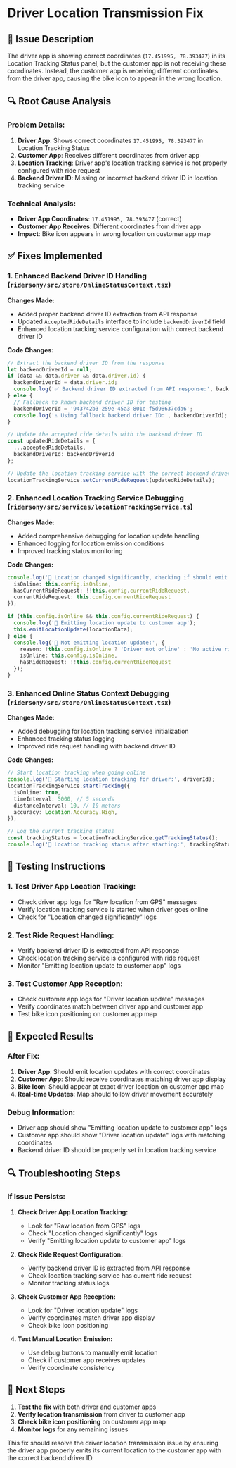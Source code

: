 # Driver Location Transmission Fix

## 🚨 **Issue Description**
The driver app is showing correct coordinates (`17.451995, 78.393477`) in its Location Tracking Status panel, but the customer app is not receiving these coordinates. Instead, the customer app is receiving different coordinates from the driver app, causing the bike icon to appear in the wrong location.

## 🔍 **Root Cause Analysis**

### **Problem Details:**
1. **Driver App**: Shows correct coordinates `17.451995, 78.393477` in Location Tracking Status
2. **Customer App**: Receives different coordinates from driver app
3. **Location Tracking**: Driver app's location tracking service is not properly configured with ride request
4. **Backend Driver ID**: Missing or incorrect backend driver ID in location tracking service

### **Technical Analysis:**
- **Driver App Coordinates**: `17.451995, 78.393477` (correct)
- **Customer App Receives**: Different coordinates from driver app
- **Impact**: Bike icon appears in wrong location on customer app map

## ✅ **Fixes Implemented**

### **1. Enhanced Backend Driver ID Handling** (`ridersony/src/store/OnlineStatusContext.tsx`)

**Changes Made:**
- Added proper backend driver ID extraction from API response
- Updated `AcceptedRideDetails` interface to include `backendDriverId` field
- Enhanced location tracking service configuration with correct backend driver ID

**Code Changes:**
```typescript
// Extract the backend driver ID from the response
let backendDriverId = null;
if (data && data.driver && data.driver.id) {
  backendDriverId = data.driver.id;
  console.log('✅ Backend driver ID extracted from API response:', backendDriverId);
} else {
  // Fallback to known backend driver ID for testing
  backendDriverId = '943742b3-259e-45a3-801e-f5d98637cda6';
  console.log('⚠️ Using fallback backend driver ID:', backendDriverId);
}

// Update the accepted ride details with the backend driver ID
const updatedRideDetails = {
  ...acceptedRideDetails,
  backendDriverId: backendDriverId
};

// Update the location tracking service with the correct backend driver ID
locationTrackingService.setCurrentRideRequest(updatedRideDetails);
```

### **2. Enhanced Location Tracking Service Debugging** (`ridersony/src/services/locationTrackingService.ts`)

**Changes Made:**
- Added comprehensive debugging for location update handling
- Enhanced logging for location emission conditions
- Improved tracking status monitoring

**Code Changes:**
```typescript
console.log('📍 Location changed significantly, checking if should emit:', {
  isOnline: this.config.isOnline,
  hasCurrentRideRequest: !!this.config.currentRideRequest,
  currentRideRequest: this.config.currentRideRequest
});

if (this.config.isOnline && this.config.currentRideRequest) {
  console.log('📍 Emitting location update to customer app');
  this.emitLocationUpdate(locationData);
} else {
  console.log('📍 Not emitting location update:', {
    reason: !this.config.isOnline ? 'Driver not online' : 'No active ride request',
    isOnline: this.config.isOnline,
    hasRideRequest: !!this.config.currentRideRequest
  });
}
```

### **3. Enhanced Online Status Context Debugging** (`ridersony/src/store/OnlineStatusContext.tsx`)

**Changes Made:**
- Added debugging for location tracking service initialization
- Enhanced tracking status logging
- Improved ride request handling with backend driver ID

**Code Changes:**
```typescript
// Start location tracking when going online
console.log('📍 Starting location tracking for driver:', driverId);
locationTrackingService.startTracking({
  isOnline: true,
  timeInterval: 5000, // 5 seconds
  distanceInterval: 10, // 10 meters
  accuracy: Location.Accuracy.High,
});

// Log the current tracking status
const trackingStatus = locationTrackingService.getTrackingStatus();
console.log('📍 Location tracking status after starting:', trackingStatus);
```

## 🧪 **Testing Instructions**

### **1. Test Driver App Location Tracking:**
- Check driver app logs for "Raw location from GPS" messages
- Verify location tracking service is started when driver goes online
- Check for "Location changed significantly" logs

### **2. Test Ride Request Handling:**
- Verify backend driver ID is extracted from API response
- Check location tracking service is configured with ride request
- Monitor "Emitting location update to customer app" logs

### **3. Test Customer App Reception:**
- Check customer app logs for "Driver location update" messages
- Verify coordinates match between driver app and customer app
- Test bike icon positioning on customer app map

## 📝 **Expected Results**

### **After Fix:**
1. **Driver App**: Should emit location updates with correct coordinates
2. **Customer App**: Should receive coordinates matching driver app display
3. **Bike Icon**: Should appear at exact driver location on customer app map
4. **Real-time Updates**: Map should follow driver movement accurately

### **Debug Information:**
- Driver app should show "Emitting location update to customer app" logs
- Customer app should show "Driver location update" logs with matching coordinates
- Backend driver ID should be properly set in location tracking service

## 🔍 **Troubleshooting Steps**

### **If Issue Persists:**

1. **Check Driver App Location Tracking:**
   - Look for "Raw location from GPS" logs
   - Check "Location changed significantly" logs
   - Verify "Emitting location update to customer app" logs

2. **Check Ride Request Configuration:**
   - Verify backend driver ID is extracted from API response
   - Check location tracking service has current ride request
   - Monitor tracking status logs

3. **Check Customer App Reception:**
   - Look for "Driver location update" logs
   - Verify coordinates match driver app display
   - Check bike icon positioning

4. **Test Manual Location Emission:**
   - Use debug buttons to manually emit location
   - Check if customer app receives updates
   - Verify coordinate consistency

## 🎯 **Next Steps**

1. **Test the fix** with both driver and customer apps
2. **Verify location transmission** from driver to customer app
3. **Check bike icon positioning** on customer app map
4. **Monitor logs** for any remaining issues

This fix should resolve the driver location transmission issue by ensuring the driver app properly emits its current location to the customer app with the correct backend driver ID.
